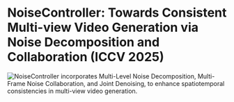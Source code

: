 # NoiseController: Towards Consistent Multi-view Video Generation via Noise Decomposition and Collaboration (ICCV 2025)

![NoiseController incorporates Multi-Level Noise Decomposition, Multi-Frame Noise Collaboration, and Joint Denoising, to enhance spatiotemporal consistencies in multi-view video generation.
](./Figures/overview.png)
